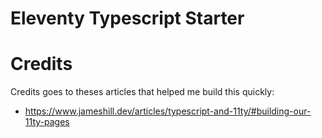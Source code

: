 # Eleventy Typescript Starter

# Credits
Credits goes to theses articles that helped me build this quickly:
- https://www.jameshill.dev/articles/typescript-and-11ty/#building-our-11ty-pages
